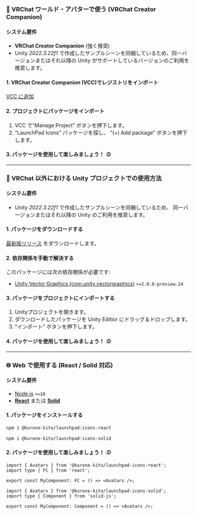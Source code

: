 <!-- markdownlint-disable MD033 MD041 -->

### 🥽 <span translate="no">VRChat</span> ワールド・アバターで使う (<span translate="no">VRChat Creator Companion</span>)

#### システム要件

- **<span translate="no">VRChat Creator Companion</span>** (強く推奨)
- <span translate="no">Unity</span> _<span translate="no">2022.3.22f1</span>_
  で作成したサンプルシーンを同梱しているため、同一バージョンまたはそれ以降の
  <span translate="no">Unity</span> がサポートしているバージョンのご利用を推奨します。

#### 1. <span translate="no">VRChat Creator Companion (<abbr translate="no">VCC</abbr>)</span>でレジストリをインポート

[<abbr translate="no">VCC</abbr> に追加](vcc://vpm/addRepo?url=https%3A%2F%2Fkurone-kito.github.io%2Fvpm%2Findex.json)

#### 2. プロジェクトにパッケージをインポート

1. <abbr translate="no">VCC</abbr> で“<span translate="no">Manage Project</span>”
   ボタンを押下します。
2. “<span translate="no">LaunchPad Icons</span>” パッケージを探し、
   “<span translate="no">(+) Add package</span>” ボタンを押下します。

#### 3. パッケージを使用して楽しみましょう！ :D

---

### 📲 <span translate="no">VRChat</span> 以外における <span translate="no">Unity</span> プロジェクトでの使用方法

#### システム要件

- <span translate="no">Unity</span> _<span translate="no">2022.3.22f1</span>_
  で作成したサンプルシーンを同梱しているため、
  同一バージョンまたはそれ以降の <span translate="no">Unity</span> のご利用を推奨します。

#### 1. パッケージをダウンロードする

[最新版リリース](https://github.com/kurone-kito/launchpad-icons/releases)
をダウンロードします。

#### 2. 依存関係を手動で解決する

このパッケージには次の依存関係が必要です:

- [<span translate="no">Unity Vector Graphics (com.unity.vectorgraphics)</span>](https://docs.unity3d.com/Packages/com.unity.vectorgraphics@2.0/manual/index.html)
  `>=2.0.0-preview.24`

#### 3. パッケージをプロジェクトにインポートする

1. Unityプロジェクトを開きます。
2. ダウンロードしたパッケージを <span translate="no">Unity Editior</span>
   にドラッグ＆ドロップします。
3. “インポート” ボタンを押下します。

#### 4. パッケージを使用して楽しみましょう！ :D

---

### 🌐 Web で使用する (<span translate="no">React</span> / <span translate="no">Solid</span> 対応)

#### システム要件

- [<span translate="no">Node.js</span>](https://nodejs.org/) `>=18`
- **[<span translate="no">React</span>](https://react.dev)** または
  **[<span translate="no">Solid</span>](https://www.solidjs.com)**

#### 1. パッケージをインストールする

```sh
npm i @kurone-kito/launchpad-icons-react
```

```sh
npm i @kurone-kito/launchpad-icons-solid
```

#### 2. パッケージを使用して楽しみましょう！ :D

```tsx
import { Avatars } from '@kurone-kito/launchpad-icons-react';
import type { FC } from 'react';

export const MyComponent: FC = () => <Avatars />;
```

```tsx
import { Avatars } from '@kurone-kito/launchpad-icons-solid';
import type { Component } from 'solid-js';

export const MyComponent: Component = () => <Avatars />;
```
